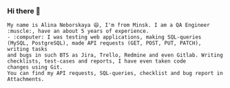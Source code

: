 ### Hi there 👋
``` 
Му name is Alina Neborskaya 😄, I'm from Minsk. I am a QA Engineer :muscle:, have an about 5 years of experience. 
- :computer: I was testing web applications, making SQL-queries (MySQL, PostgreSQL), made API requests (GET, POST, PUT, PATCH), writing tasks 
and bugs in such BTS as Jira, Trello, Redmine and even Gitlab. Writing checklists, test-cases and reports, I have even taken code 
changes using Git. 
You can find my API requests, SQL-queries, checklist and bug report in Attachments. 

```




<!--
**AlinaNeborskaya/AlinaNeborskaya** is a ✨ _special_ ✨ repository because its `README.md` (this file) appears on your GitHub profile.

Here are some ideas to get you started:

- 🔭 I’m currently working on ...
- 🌱 I’m currently learning ...
- 👯 I’m looking to collaborate on ...
- 🤔 I’m looking for help with ...
- 💬 Ask me about ...
- 📫 How to reach me: ...
- 😄 Pronouns: ...
- ⚡ Fun fact: ...
-->
